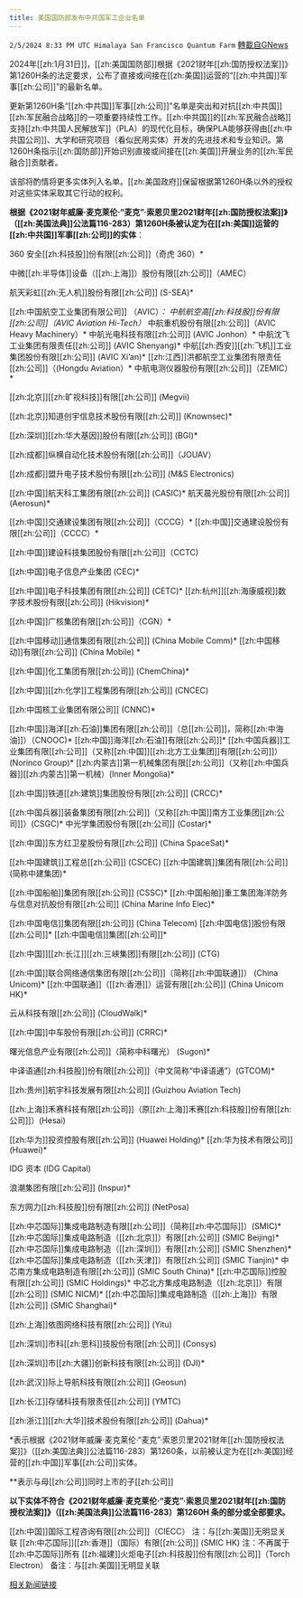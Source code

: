 ```yaml
---
title: 美国国防部发布中共国军工企业名单
---
```

`2/5/2024 8:33 PM UTC Himalaya San Francisco Quantum Farm` [轉載自GNews](https://gnews.org/articles/2283883)


2024年[[zh:1月31日]]，[[zh:美国国防部]]根据《2021财年[[zh:国防授权法案]]》第1260H条的法定要求，公布了直接或间接在[[zh:美国]]运营的“[[zh:中共国]]军事[[zh:公司]]”的最新名单。

更新第1260H条“[[zh:中共国]]军事[[zh:公司]]”名单是突出和对抗[[zh:中共国]][[zh:军民融合战略]]的一项重要持续性工作。[[zh:中共国]]的[[zh:军民融合战略]]支持[[zh:中共国人民解放军]]（PLA）的现代化目标，确保PLA能够获得由[[zh:中共国公司]]、大学和研究项目（看似民用实体）开发的先进技术和专业知识。第1260H条指示[[zh:国防部]]开始识别直接或间接在[[zh:美国]]开展业务的[[zh:军民融合]]贡献者。

该部将酌情将更多实体列入名单。[[zh:美国政府]]保留根据第1260H条以外的授权对这些实体采取其它行动的权利。

**根据《2021财年威廉·麦克莱伦·“麦克”·索恩贝里2021财年[[zh:国防授权法案]]》（[[zh:美国法典]]公法篇116-283）第1260H条被认定为在[[zh:美国]]运营的[[zh:中共国]]军事[[zh:公司]]的实体**：

360 安全[[zh:科技股]]份有限[[zh:公司]]（奇虎 360）*

中微[[zh:半导体]]设备（[[zh:上海]]）股份有限[[zh:公司]]（AMEC）

航天彩虹[[zh:无人机]]股份有限[[zh:公司]] (S-SEA)*

[[zh:中国航空工业集团有限公司]] （AVIC）*：
               中航航空高[[zh:科技股]]份有限[[zh:公司]]（AVIC Aviation Hi-Tech）* 
               中航重机股份有限[[zh:公司]]（AVIC Heavy Machinery）* 
               中航光电科技有限[[zh:公司]] (AVIC Jonhon）*
               中航沈飞工业集团有限责任[[zh:公司]] (AVIC Shenyang)*
               中航[[zh:西安]][[zh:飞机]]工业集团股份有限[[zh:公司]] (AVIC Xi’an)*
               [[zh:江西]]洪都航空工业集团有限责任[[zh:公司]]（(Hongdu Aviation）*
               中航电测仪器股份有限[[zh:公司]]（ZEMIC）*

[[zh:北京]][[zh:旷视科技]]有限[[zh:公司]] (Megvii)

[[zh:北京]]知道创宇信息技术股份有限[[zh:公司]]  (Knownsec)*

[[zh:深圳]][[zh:华大基因]]股份有限[[zh:公司]] (BGI)*

[[zh:成都]]纵横自动化技术股份有限[[zh:公司]]（JOUAV）

[[zh:成都]]盟升电子技术股份有限[[zh:公司]] (M&S Electronics)

[[zh:中国]]航天科工集团有限[[zh:公司]] (CASIC)*
             航天晨光股份有限[[zh:公司]] (Aerosun)*

[[zh:中国]]交通建设集团有限[[zh:公司]]（CCCG）* 
             [[zh:中国]]交通建设股份有限[[zh:公司]]（CCCC）* 

[[zh:中国]]建设科技集团股份有限[[zh:公司]]（CCTC)

[[zh:中国]]电子信息产业集团  (CEC)*

[[zh:中国]]电子科技集团有限[[zh:公司]] (CETC)*
            [[zh:杭州]][[zh:海康威视]]数字技术股份有限[[zh:公司]] (Hikvision)*

[[zh:中国]]广核集团有限[[zh:公司]]（CGN）*

[[zh:中国移动]]通信集团有限[[zh:公司]] (China Mobile Comm)*
            [[zh:中国移动]]有限[[zh:公司]] (China Mobile) *

[[zh:中国]]化工集团有限[[zh:公司]] (ChemChina)*

[[zh:中国]][[zh:化学]]工程集团有限[[zh:公司]] (CNCEC)

[[zh:中国核工业集团有限公司]] (CNNC)*

[[zh:中国]]海洋[[zh:石油]]集团有限[[zh:公司]]（总[[zh:公司]]，简称[[zh:中海油]]）（CNOOC)*
             [[zh:中国]]海洋[[zh:石油]]有限[[zh:公司]]*
[[zh:中国兵器]]工业集团有限[[zh:公司]]（又称[[zh:中国]][[zh:北方工业集团]]有限[[zh:公司]]）(Norinco Group)*
             [[zh:内蒙古]]第一机械集团有限[[zh:公司]]（又称[[zh:中国兵器]][[zh:内蒙古]]第一机械）(Inner Mongolia)*

[[zh:中国]]铁道[[zh:建筑]]集团股份有限[[zh:公司]] (CRCC)*

[[zh:中国兵器]]装备集团有限[[zh:公司]]（又称[[zh:中国]]南方工业集团[[zh:公司]]）(CSGC)*
              中光学集团股份有限[[zh:公司]] (Costar)*

[[zh:中国]]东方红卫星股份有限[[zh:公司]] (China SpaceSat)*

[[zh:中国建筑]]工程总[[zh:公司]] (CSCEC)
            [[zh:中国建筑]]集团有限[[zh:公司]] (简称中建集团)*

[[zh:中国船舶]]集团有限[[zh:公司]] (CSSC)*
              [[zh:中国船舶]]重工集团海洋防务与信息对抗股份有限[[zh:公司]] (China Marine Info Elec)*

[[zh:中国电信]]集团有限[[zh:公司]] (China Telecom)
            [[zh:中国电信]]股份有限[[zh:公司]]*
            [[zh:中国电信]]集团[[zh:公司]]*

[[zh:中国]][[zh:长江]][[zh:三峡集团]]有限[[zh:公司]] (CTG)

[[zh:中国]]联合网络通信集团有限[[zh:公司]]（简称[[zh:中国联通]]） (China Unicom)*
            [[zh:中国联通]]（[[zh:香港]]）运营有限[[zh:公司]] (China Unicom HK)*

云从科技有限[[zh:公司]] (CloudWalk)*

[[zh:中国]]中车股份有限[[zh:公司]] (CRRC)*

曙光信息产业有限[[zh:公司]]（简称中科曙光） (Sugon)*

中译语通[[zh:科技股]]份有限[[zh:公司]]（中文简称“中译语通”）(GTCOM)*

[[zh:贵州]]航宇科技发展有限[[zh:公司]] (Guizhou Aviation Tech)

[[zh:上海]]禾赛科技有限[[zh:公司]]（原[[zh:上海]]禾赛[[zh:科技股]]份有限[[zh:公司]]）(Hesai)

[[zh:华为]]投资控股有限[[zh:公司]] (Huawei Holding)*
            [[zh:华为技术有限公司]] (Huawei)*

IDG 资本 (IDG Capital)

浪潮集团有限[[zh:公司]] (Inspur)*

东方网力[[zh:科技股]]份有限[[zh:公司]] (NetPosa)

[[zh:中芯国际]]集成电路制造有限[[zh:公司]]（简称[[zh:中芯国际]]）(SMIC)*
            [[zh:中芯国际]]集成电路制造（[[zh:北京]]）有限[[zh:公司]] (SMIC Beijing)*
            [[zh:中芯国际]]集成电路制造（[[zh:深圳]]）有限[[zh:公司]] (SMIC Shenzhen)*
            [[zh:中芯国际]]集成电路制造（[[zh:天津]]）有限[[zh:公司]] (SMIC Tianjin)*
            中芯南方集成电路制造有限[[zh:公司]] (SMIC South China)*
            [[zh:中芯国际]]控股有限[[zh:公司]] (SMIC Holdings)*
            中芯北方集成电路制造（[[zh:北京]]）有限[[zh:公司]] (SMIC NICM)*
            [[zh:中芯国际]]集成电路制造（[[zh:上海]]）有限[[zh:公司]] (SMIC Shanghai)*

[[zh:上海]]依图网络科技有限[[zh:公司]] (Yitu)

[[zh:深圳]]市科[[zh:思科]]技股份有限[[zh:公司]] (Consys)

[[zh:深圳]]市[[zh:大疆]]创新科技有限[[zh:公司]] (DJI)*

[[zh:武汉]]际上导航科技有限[[zh:公司]] (Geosun)

[[zh:长江]]存储科技有限责任[[zh:公司]] (YMTC)

[[zh:浙江]][[zh:大华]]技术股份有限[[zh:公司]] (Dahua)*

*表示根据《2021财年威廉·麦克莱伦·“麦克”·索恩贝里2021财年[[zh:国防授权法案]]》（[[zh:美国法典]]公法篇116-283）第1260条，以前被认定为在[[zh:美国]]经营的[[zh:中国]]军事[[zh:公司]]实体。

**表示与母[[zh:公司]]同时上市的子[[zh:公司]]

**以下实体不符合《2021财年威廉·麦克莱伦·“麦克”·索恩贝里2021财年[[zh:国防授权法案]]》（[[zh:美国法典]]公法篇116-283）第1260H 条的部分或全部要求。**

[[zh:中国]]国际工程咨询有限[[zh:公司]]（CIECC）                     注：与[[zh:美国]]无明显关联
[[zh:中芯国际]][[zh:香港]]（国际）有限[[zh:公司]] (SMIC HK)             注：不再属于[[zh:中芯国际]]所有
[[zh:福建]]火炬电子[[zh:科技股]]份有限[[zh:公司]]（Torch Electron） 备注：与[[zh:美国]]无明显关联

[相关新闻链接](https://www.defense.gov/News/Releases/Release/Article/3661985/dod-releases-list-of-peoples-republic-of-china-prc-military-companies-in-accord/)

